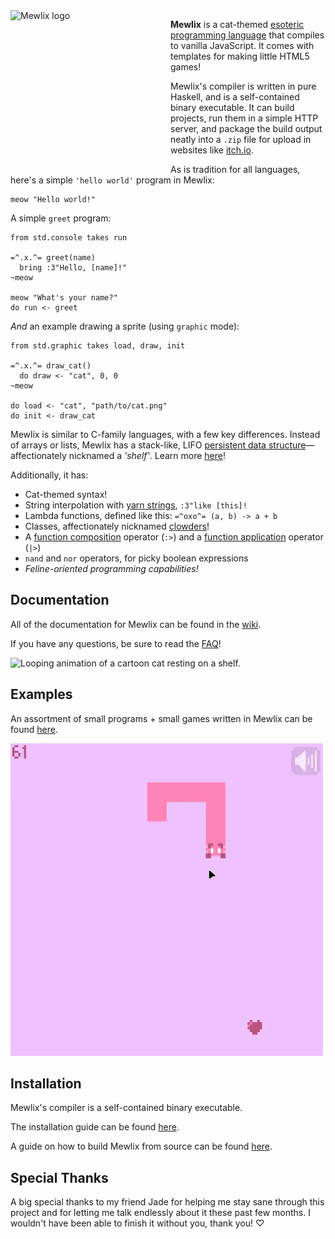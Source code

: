 <img align="left" width="256" height="256" src="logo.svg" alt="Mewlix logo">

**Mewlix** is a cat-themed [esoteric programming language](https://en.wikipedia.org/wiki/Esoteric_programming_language) that compiles to vanilla JavaScript. It comes with templates for making little HTML5 games!

Mewlix's compiler is written in pure Haskell, and is a self-contained binary executable. It can build projects, run them in a simple HTTP server, and package the build output neatly into a `.zip` file for upload in websites like [itch.io](https://itch.io/).

As is tradition for all languages, here's a simple `'hello world'` program in Mewlix:
```mewlix
meow "Hello world!"
```
A simple `greet` program:
```mewlix
from std.console takes run

=^.x.^= greet(name)
  bring :3"Hello, [name]!"
~meow

meow "What's your name?"
do run <- greet
```
*And* an example drawing a sprite (using `graphic` mode):
```mewlix
from std.graphic takes load, draw, init

=^.x.^= draw_cat()
  do draw <- "cat", 0, 0
~meow

do load <- "cat", "path/to/cat.png"
do init <- draw_cat
```

Mewlix is similar to C-family languages, with a few key differences. Instead of arrays or lists, Mewlix has a stack-like, LIFO [persistent data structure](https://en.wikipedia.org/wiki/Persistent_data_structure)—affectionately nicknamed a *'shelf'*. Learn more [here](https://github.com/kbmackenzie/mewlix/wiki/Shelf)!

Additionally, it has:
- Cat-themed syntax!
- String interpolation with [yarn strings](https://github.com/kbmackenzie/mewlix/wiki/Expressions#yarn-strings), `:3"like [this]!`
- Lambda functions, defined like this: `=^oxo^= (a, b) -> a + b`
- Classes, affectionately nicknamed [clowders](https://github.com/kbmackenzie/mewlix/wiki/Clowders)!
- A [function composition](https://github.com/kbmackenzie/mewlix/wiki/Operators#function-composition-) operator (`:>`) and a [function application](https://github.com/kbmackenzie/mewlix/wiki/Operators#function-pipes-) operator (`|>`)
- `nand` and `nor` operators, for picky boolean expressions
- *Feline-oriented programming capabilities!*

## Documentation
All of the documentation for Mewlix can be found in the [wiki](https://github.com/kbmackenzie/mewlix/wiki).

If you have any questions, be sure to read the [FAQ](https://github.com/kbmackenzie/mewlix/wiki/FAQ)!

![Looping animation of a cartoon cat resting on a shelf.](https://github.com/kbmackenzie/mewlix/wiki/imgs/cat-shelf.webp)

## Examples

An assortment of small programs + small games written in Mewlix can be found [here](https://github.com/kbmackenzie/mewlix-examples).

<img width="500" height="500" src="https://github.com/kbmackenzie/mewlix-examples/raw/main/previews/mewlix-snake.webp" alt="Snake game example.">

## Installation
Mewlix's compiler is a self-contained binary executable.

The installation guide can be found [here](./INSTALL.md).

A guide on how to build Mewlix from source can be found [here](./INSTALL.md#build-from-source).

## Special Thanks
A big special thanks to my friend Jade for helping me stay sane through this project and for letting me talk endlessly about it these past few months. I wouldn't have been able to finish it without you, thank you! ♡
